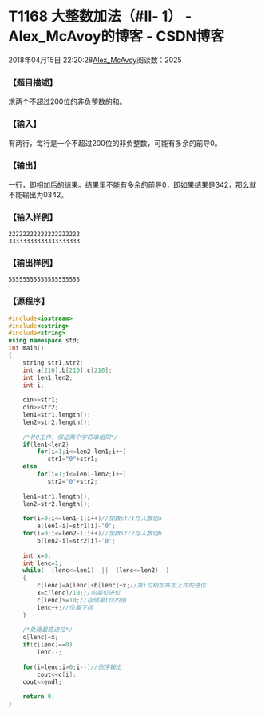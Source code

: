 # T1168 大整数加法（#Ⅱ- 1） - Alex_McAvoy的博客 - CSDN博客





2018年04月15日 22:20:28[Alex_McAvoy](https://me.csdn.net/u011815404)阅读数：2025








### 【题目描述】

求两个不超过200位的非负整数的和。

### 【输入】

有两行，每行是一个不超过200位的非负整数，可能有多余的前导0。

### 【输出】

一行，即相加后的结果。结果里不能有多余的前导0，即如果结果是342，那么就不能输出为0342。

### 【输入样例】

```
22222222222222222222
33333333333333333333
```

### 【输出样例】

```
55555555555555555555
```

### 【源程序】

```cpp
#include<iostream>  
#include<cstring>  
#include<string>  
using namespace std;  
int main()  
{  
    string str1,str2;  
    int a[210],b[210],c[210];  
    int len1,len2;  
    int i;  
  
    cin>>str1;  
    cin>>str2;  
    len1=str1.length();  
    len2=str2.length();  
  
    /*补0工作，保证两个字符串相同*/  
    if(len1<len2)  
        for(i=1;i<=len2-len1;i++)  
           str1="0"+str1;  
    else  
        for(i=1;i<=len1-len2;i++)  
           str2="0"+str2;  
  
    len1=str1.length();  
    len2=str2.length();  
  
    for(i=0;i<=len1-1;i++)//加数str1存入数组a  
        a[len1-i]=str1[i]-'0';  
    for(i=0;i<=len2-1;i++)//加数str2存入数组b  
        b[len2-i]=str2[i]-'0';  
  
    int x=0;  
    int lenc=1;  
    while(  (lenc<=len1)  ||  (lenc<=len2)  )  
    {  
        c[lenc]=a[lenc]+b[lenc]+x;//第i位相加并加上次的进位  
        x=c[lenc]/10;//向高位进位  
        c[lenc]%=10;//存储第i位的值  
        lenc++;//位置下标  
    }  
  
    /*处理最高进位*/  
    c[lenc]=x;  
    if(c[lenc]==0)  
        lenc--;  
  
    for(i=lenc;i>0;i--)//倒序输出  
        cout<<c[i];  
    cout<<endl;  
  
    return 0;  
}
```





